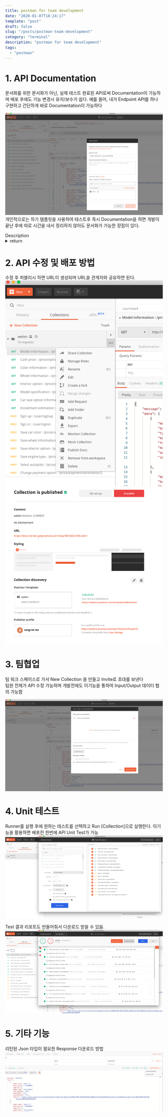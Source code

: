 ```yaml
---
title: postman for team development
date: "2020-01-07T18:24:17"
template: "post"
draft: false
slug: "/posts/postman-team-development"
category: "terminal"
description: "postman for team development"
tags:
  - "postman"
---
```


# 1. API Documentation
문서화를 위한 문서화가 아닌, 실제 테스트 완료된 API로써 Documentation이 가능하며 배포 후에도 기능 변경시 
유지/보수가 쉽다.
예를 들어, 내가 Endpoint API를 하나 구현하고 간단하게 바로 Documentation이 가능하다

![save_api](../img/save_api.png)
개인적으로는 하기 템플릿을 사용하여 테스트후 즉시 Documentation을 하면 개발이 끝난 후에 따로 시간을 내서 정리하지 않아도
문서화가 가능한 장점이 있다.

<dl>
Description
<details>
 <summary>return</summary>

```js
some notes
```
</details>

</dl>

# 2. API 수정 및 배포 방법
수정 후 퍼블리시 하면 URL이 생성되며 URL을 관계자와 공유하면 된다.
![postman_deploy](../img/postman_deploy.png)
![published_collection](../img/published_collection.png)

# 3. 팀협업 
팀 워크 스페이스로 가서 New Collection 을 만들고 Invite로 초대를 보낸다<br>
팀원 전체가 API 수정 가능하며 개발전에도 이기능을 통하여 Input/Output 데이터 협의 가능함

![postman_invite](../img/postman_invite.png)

# 4. Unit 테스트
Runner를 실행 후에 원하는 테스트를 선택하고 Run [Collection]으로 실행한다.
이기능을 활용하면 배포전 한번에 API Unit Test가 가능
![post_man_unittest](../img/postman_unittest.png)

Test 결과 리포트도 만들어줘서 다운로드 받을 수 있음.
![post_man_unittest](../img/export_result.png)

# 5. 기타 기능
리턴된 Json 타입이 필요한 Response 다운로드 방법
![save_response_file](../img/save_response_file.png)

